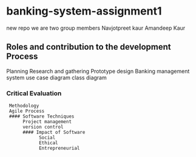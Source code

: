 # banking-system-assignment1
new repo
we are two group members
Navjotpreet kaur
Amandeep Kaur
## Roles and contribution to the development Process
   Planning
   Research and gathering
    Prototype design
  Banking management system use case diagram
  class diagram
  ### Critical Evaluation
     Methodology
     Agile Process
     #### Software Techniques
          Project management 
          version control
          #### Impact of Software 
                Social
                Ethical 
                Entrepreneurial
          
  

